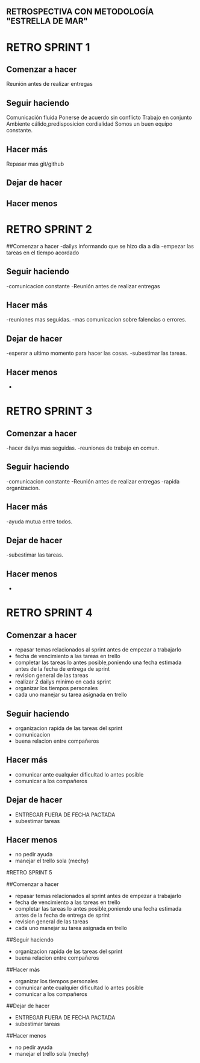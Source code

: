 ## RETROSPECTIVA CON METODOLOGÍA "ESTRELLA DE MAR"

# RETRO SPRINT 1
## Comenzar a hacer
Reunión antes de realizar entregas

## Seguir haciendo
Comunicación fluida
Ponerse de acuerdo sin conflicto
Trabajo en conjunto
Ambiente cálido,predisposicion cordialidad 
Somos un buen equipo constante.

## Hacer más
Repasar mas git/github

## Dejar de hacer


## Hacer menos

 # RETRO SPRINT 2

##Comenzar a hacer
 -dailys informando que se hizo dia a dia
 -empezar las tareas en el tiempo acordado

## Seguir haciendo
 -comunicacion constante
 -Reunión antes de realizar entregas
  

## Hacer más
 -reuniones mas seguidas.
 -mas comunicacion sobre falencias o errores.

## Dejar de hacer
 -esperar a ultimo momento para hacer las cosas.
 -subestimar las tareas.

## Hacer menos
 -
 # RETRO SPRINT 3
 
 ## Comenzar a hacer
 -hacer dailys mas seguidas.
 -reuniones de trabajo en comun.


## Seguir haciendo
-comunicacion constante
 -Reunión antes de realizar entregas
 -rapida organizacion.
 
  

## Hacer más
-ayuda mutua entre todos.

## Dejar de hacer
 -subestimar las tareas.

## Hacer menos
 -
 
 
 
  # RETRO SPRINT 4
 
 ## Comenzar a hacer
- repasar temas relacionados al sprint antes de empezar a trabajarlo
 - fecha de vencimiento a las tareas en trello
 - completar las tareas lo antes posible,poniendo una fecha estimada antes de la fecha de entrega de sprint
 - revision general de las tareas 
 - realizar 2 dailys minimo en cada sprint
 - organizar los tiempos personales
 - cada uno manejar su tarea asignada en trello



## Seguir haciendo

 - organizacion rapida de las tareas del sprint
 - comunicacion 
 - buena relacion entre compañeros
 
  

## Hacer más
- comunicar ante cualquier dificultad lo antes posible 
 - comunicar a los compañeros

## Dejar de hacer
- ENTREGAR FUERA DE FECHA PACTADA
 - subestimar tareas

## Hacer menos
 - no pedir ayuda
- manejar el trello sola (mechy)

#RETRO SPRINT 5

##Comenzar a hacer
- repasar temas relacionados al sprint antes de empezar a trabajarlo
 - fecha de vencimiento a las tareas en trello
 - completar las tareas lo antes posible,poniendo una fecha estimada antes de la fecha de entrega de sprint
 - revision general de las tareas 
- cada uno manejar su tarea asignada en trello

##Seguir haciendo
- organizacion rapida de las tareas del sprint
- buena relacion entre compañeros

##Hacer más
- organizar los tiempos personales
 - comunicar ante cualquier dificultad lo antes posible 
 - comunicar a los compañeros

##Dejar de hacer
- ENTREGAR FUERA DE FECHA PACTADA
 - subestimar tareas

##Hacer menos
- no pedir ayuda
- manejar el trello sola (mechy)
